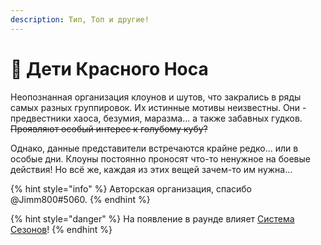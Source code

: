 ```yaml
---
description: Тип, Топ и другие!
---
```


# 🤡 Дети Красного Носа

Неопознанная организация клоунов и шутов, что закрались в ряды самых разных группировок. Их истинные мотивы неизвестны. Они - предвестники хаоса, безумия, маразма... а также забавных гудков. ~~Проявляют особый интерес к голубому кубу?~~

Однако, данные представители встречаются крайне редко... или в особые дни. Клоуны постоянно проносят что-то ненужное на боевые действия! Но всё же, каждая из этих вещей зачем-то им нужна...

{% hint style="info" %}
Авторская организация, спасибо @Jimm800#5060.
{% endhint %}

{% hint style="danger" %}
На появление в раунде влияет [Система Сезонов](../../server-systems/seasons-system.md)!
{% endhint %}
